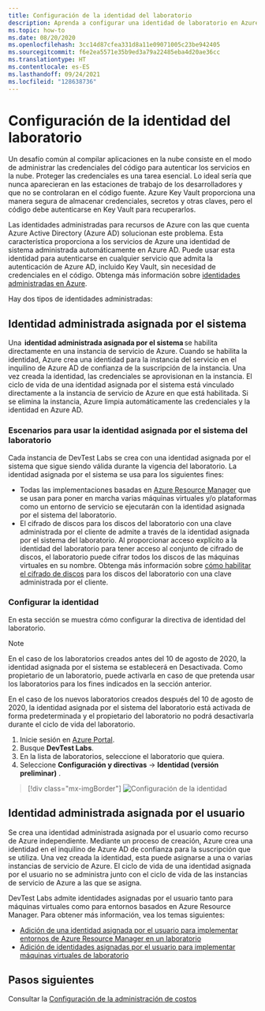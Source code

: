 ```yaml
---
title: Configuración de la identidad del laboratorio
description: Aprenda a configurar una identidad de laboratorio en Azure DevTest Labs.
ms.topic: how-to
ms.date: 08/20/2020
ms.openlocfilehash: 3cc14d87cfea331d8a11e09071005c23be942405
ms.sourcegitcommit: f6e2ea5571e35b9ed3a79a22485eba4d20ae36cc
ms.translationtype: HT
ms.contentlocale: es-ES
ms.lasthandoff: 09/24/2021
ms.locfileid: "128638736"
---
```

# <a name="configure-a-lab-identity"></a>Configuración de la identidad del laboratorio

Un desafío común al compilar aplicaciones en la nube consiste en el modo de administrar las credenciales del código para autenticar los servicios en la nube. Proteger las credenciales es una tarea esencial. Lo ideal sería que nunca aparecieran en las estaciones de trabajo de los desarrolladores y que no se controlaran en el código fuente. Azure Key Vault proporciona una manera segura de almacenar credenciales, secretos y otras claves, pero el código debe autenticarse en Key Vault para recuperarlos. 

Las identidades administradas para recursos de Azure con las que cuenta Azure Active Directory (Azure AD) solucionan este problema. Esta característica proporciona a los servicios de Azure una identidad de sistema administrada automáticamente en Azure AD. Puede usar esta identidad para autenticarse en cualquier servicio que admita la autenticación de Azure AD, incluido Key Vault, sin necesidad de credenciales en el código. Obtenga más información sobre [identidades administradas en Azure](../active-directory/managed-identities-azure-resources/overview.md). 

Hay dos tipos de identidades administradas: 

## <a name="system-assigned-managed-identity"></a>Identidad administrada asignada por el sistema  

Una  **identidad administrada asignada por el sistema** se habilita directamente en una instancia de servicio de Azure. Cuando se habilita la identidad, Azure crea una identidad para la instancia del servicio en el inquilino de Azure AD de confianza de la suscripción de la instancia. Una vez creada la identidad, las credenciales se aprovisionan en la instancia. El ciclo de vida de una identidad asignada por el sistema está vinculado directamente a la instancia de servicio de Azure en que está habilitada. Si se elimina la instancia, Azure limpia automáticamente las credenciales y la identidad en Azure AD. 

### <a name="scenarios-for-using-labs-system-assigned-identity"></a>Escenarios para usar la identidad asignada por el sistema del laboratorio  

Cada instancia de DevTest Labs se crea con una identidad asignada por el sistema que sigue siendo válida durante la vigencia del laboratorio. La identidad asignada por el sistema se usa para los siguientes fines:  

- Todas las implementaciones basadas en [Azure Resource Manager](devtest-lab-create-environment-from-arm.md) que se usan para poner en marcha varias máquinas virtuales y/o plataformas como un entorno de servicio se ejecutarán con la identidad asignada por el sistema del laboratorio.  
- El cifrado de discos para los discos del laboratorio con una clave administrada por el cliente de admite a través de la identidad asignada por el sistema del laboratorio. Al proporcionar acceso explícito a la identidad del laboratorio para tener acceso al conjunto de cifrado de discos, el laboratorio puede cifrar todos los discos de las máquinas virtuales en su nombre. Obtenga más información sobre [cómo habilitar el cifrado de discos](encrypt-disks-customer-managed-keys.md) para los discos del laboratorio con una clave administrada por el cliente.  

### <a name="configure-identity"></a>Configurar la identidad

En esta sección se muestra cómo configurar la directiva de identidad del laboratorio.

> [!NOTE]
> En el caso de los laboratorios creados antes del 10 de agosto de 2020, la identidad asignada por el sistema se establecerá en Desactivada. Como propietario de un laboratorio, puede activarla en caso de que pretenda usar los laboratorios para los fines indicados en la sección anterior.  
>
> En el caso de los nuevos laboratorios creados después del 10 de agosto de 2020, la identidad asignada por el sistema del laboratorio está activada de forma predeterminada y el propietario del laboratorio no podrá desactivarla durante el ciclo de vida del laboratorio.  

1. Inicie sesión en [Azure Portal](https://portal.azure.com).
1. Busque **DevTest Labs**.
1. En la lista de laboratorios, seleccione el laboratorio que quiera.
1. Seleccione **Configuración y directivas** -> **Identidad (versión preliminar)** . 

> [!div class="mx-imgBorder"]
> ![Configuración de la identidad](./media/configure-lab-identity/configure-identity.png)

## <a name="user-assigned-managed-identity"></a>Identidad administrada asignada por el usuario  

Se crea una identidad administrada asignada por el usuario como recurso de Azure independiente. Mediante un proceso de creación, Azure crea una identidad en el inquilino de Azure AD de confianza para la suscripción que se utiliza. Una vez creada la identidad, esta puede asignarse a una o varias instancias de servicio de Azure. El ciclo de vida de una identidad asignada por el usuario no se administra junto con el ciclo de vida de las instancias de servicio de Azure a las que se asigna. 

DevTest Labs admite identidades asignadas por el usuario tanto para máquinas virtuales como para entornos basados en Azure Resource Manager.  Para obtener más información, vea los temas siguientes:

- [Adición de una identidad asignada por el usuario para implementar entornos de Azure Resource Manager en un laboratorio](use-managed-identities-environments.md)
- [Adición de identidades asignadas por el usuario para implementar máquinas virtuales de laboratorio](enable-managed-identities-lab-vms.md)

## <a name="next-steps"></a>Pasos siguientes

Consultar la [Configuración de la administración de costos](devtest-lab-configure-cost-management.md)